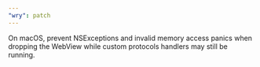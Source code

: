 ```yaml
---
"wry": patch
---
```


On macOS, prevent NSExceptions and invalid memory access panics when dropping the WebView while custom protocols handlers may still be running.
